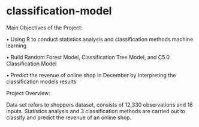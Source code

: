 # classification-model


Main Objectives of the Project: 

• Using R to conduct statistics analysis and classification methods machine learning 

• Build Random Forest Model, Classification Tree Model, and C5.0 Classification Model

• Predict the revenue of online shop in December by Interpreting the classification models 
results 

Project Overview:

Data set refers to shoppers dataset, consists of 12,330 observations and 16 inputs. Statistics analysis and 3 classification methods are carried out to classify and predict the revenue of an online shop.
